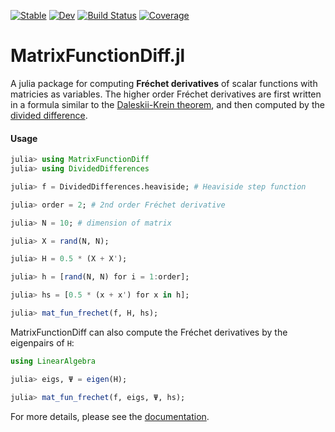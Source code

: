[![Stable](https://img.shields.io/badge/docs-stable-blue.svg)](https://xuequan818.github.io/MatrixFunctionDiff.jl/stable/)
[![Dev](https://img.shields.io/badge/docs-dev-blue.svg)](https://xuequan818.github.io/MatrixFunctionDiff.jl/dev/)
[![Build Status](https://github.com/xuequan818/MatrixFunctionDiff.jl/actions/workflows/CI.yml/badge.svg?branch=main)](https://github.com/xuequan818/MatrixFunctionDiff.jl/actions/workflows/CI.yml?query=branch%3Amain)
[![Coverage](https://codecov.io/gh/xuequan818/MatrixFunctionDiff.jl/branch/main/graph/badge.svg)](https://codecov.io/gh/xuequan818/MatrixFunctionDiff.jl)

# MatrixFunctionDiff.jl

A julia package for computing **Fréchet derivatives** of scalar functions with matricies as variables. The higher order Fréchet derivatives are first written in a formula similar to the [Daleskii-Krein theorem](https://www.ams.org/books/trans2/047/), and then computed by the [divided difference](https://github.com/xuequan818/DividedDifferences.jl).

#### Usage

```julia
julia> using MatrixFunctionDiff
julia> using DividedDifferences

julia> f = DividedDifferences.heaviside; # Heaviside step function

julia> order = 2; # 2nd order Fréchet derivative

julia> N = 10; # dimension of matrix

julia> X = rand(N, N);

julia> H = 0.5 * (X + X');

julia> h = [rand(N, N) for i = 1:order];

julia> hs = [0.5 * (x + x') for x in h];

julia> mat_fun_frechet(f, H, hs);
```

MatrixFunctionDiff can also compute the Fréchet derivatives by the eigenpairs of `H`:

```julia
using LinearAlgebra

julia> eigs, Ψ = eigen(H);

julia> mat_fun_frechet(f, eigs, Ψ, hs);
```

For more details, please see the [documentation](https://).